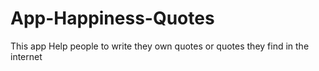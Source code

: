 # App-Happiness-Quotes
This app Help people to write they own quotes or quotes they find in the internet 
